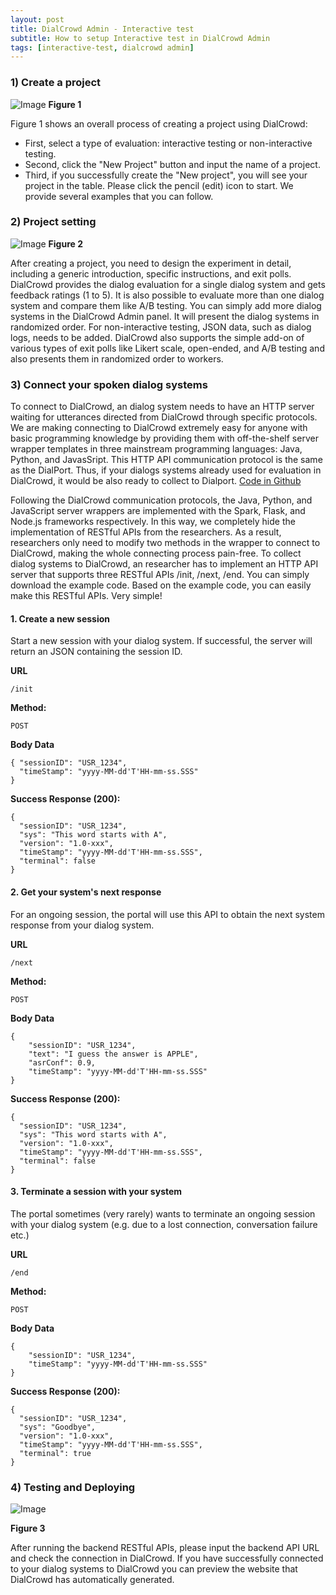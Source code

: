 ```yaml
---
layout: post
title: DialCrowd Admin - Interactive test 
subtitle: How to setup Interactive test in DialCrowd Admin
tags: [interactive-test, dialcrowd admin]
---
```

### 1) Create a project
![Image](first.png)
**Figure 1**

Figure 1 shows an overall process of creating a project using DialCrowd:
- First, select a type of evaluation: interactive testing or non-interactive testing.
- Second, click the "New Project" button and input the name of a project. 
- Third, if you successfully create the "New project", you will see your project in the table. Please click the pencil (edit) icon to start. 
We provide several examples that you can follow.

### 2) Project setting 
![Image](step2.png)
**Figure 2**

After creating a project, you need to design the experiment in detail, including a generic introduction, specific instructions, and exit polls. DialCrowd provides the dialog evaluation for a single dialog system and gets feedback ratings (1 to 5). It is also possible to evaluate more than one dialog system and compare them like A/B testing. You can simply add more dialog systems in the DialCrowd Admin panel. It will present the dialog systems in randomized order. For non-interactive testing, JSON data, such as dialog logs, needs to be added. DialCrowd also supports the simple add-on of various types of exit polls like Likert scale, open-ended, and A/B testing and also presents them in randomized order to workers.


### 3) Connect your spoken dialog systems
To connect to DialCrowd, an dialog system needs to have an HTTP server waiting for utterances directed from DialCrowd through specific protocols. We are making connecting to DialCrowd extremely easy for anyone with basic programming knowledge by providing them with off-the-shelf server wrapper templates in three mainstream programming languages: Java, Python, and JavasSript. This HTTP API communication protocol is the same as the DialPort. Thus, if your dialogs systems already used for evaluation in DialCrowd, it would be also ready to collect to Dialport. [Code in Github](https://github.com/DialRC/PortalAPI)

Following the DialCrowd communication protocols, the Java, Python, and JavaScript server wrappers are implemented with the Spark, Flask, and Node.js frameworks respectively. In this way, we completely hide the implementation of RESTful APIs from the researchers. As a result, researchers only need to modify two methods in the wrapper to connect to DialCrowd, making the whole connecting process pain-free. 
To collect dialog systems to DialCrowd, an researcher has to implement an HTTP API server that supports three RESTful APIs /init, /next, /end. You can simply download the example code. Based on the example code, you can easily make this RESTful APIs. Very simple!

#### 1. Create a new session ###

Start a new session with your dialog system. If successful, the server will return an JSON containing the session ID.

**URL**

    /init

**Method:**

   `POST`
  
**Body Data**

    { "sessionID": "USR_1234",
      "timeStamp": "yyyy-MM-dd'T'HH-mm-ss.SSS"
    }
     
**Success Response (200):** 
	
	{
	  "sessionID": "USR_1234",
	  "sys": "This word starts with A",
	  "version": "1.0-xxx",
	  "timeStamp": "yyyy-MM-dd'T'HH-mm-ss.SSS",
	  "terminal": false
	}

#### 2. Get your system's next response

For an ongoing session, the portal will use this API to obtain the next system response from your dialog system.

**URL**

    /next

**Method:**

   `POST`
  
**Body Data**

	{
	    "sessionID": "USR_1234",
	    "text": "I guess the answer is APPLE", 
	    "asrConf": 0.9,
	    "timeStamp": "yyyy-MM-dd'T'HH-mm-ss.SSS"
	}
	     
**Success Response (200):** 
	
	{
	  "sessionID": "USR_1234",
	  "sys": "This word starts with A",
	  "version": "1.0-xxx",
	  "timeStamp": "yyyy-MM-dd'T'HH-mm-ss.SSS",
	  "terminal": false
	}

#### 3. Terminate a session with your system ###

The portal sometimes (very rarely) wants to terminate an ongoing session with your dialog system (e.g. due to a lost connection, conversation failure etc.)

**URL**

    /end

**Method:**

   `POST`
  
**Body Data**

	{
	    "sessionID": "USR_1234",
	    "timeStamp": "yyyy-MM-dd'T'HH-mm-ss.SSS"
	}
	     
**Success Response (200):** 
	
	{
	  "sessionID": "USR_1234",
	  "sys": "Goodbye",
	  "version": "1.0-xxx",
	  "timeStamp": "yyyy-MM-dd'T'HH-mm-ss.SSS",
	  "terminal": true
	}

### 4) Testing and Deploying

![Image](step3.png)

**Figure 3**

After running the backend RESTful APIs, please input the backend API URL and check the connection in DialCrowd. If you have successfully connected to your dialog systems to DialCrowd you can preview the website that DialCrowd has automatically generated.
